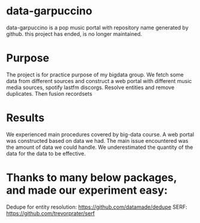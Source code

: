 # data-garpuccino
data-garpuccino is a pop music portal with repository name generated by github.
this project has ended, is no longer maintained.

# Purpose
The project is for practice purpose of my bigdata group.
We fetch some data from different sources and construct a web portal with different music media sources, spotify lastfm discorgs. Resolve entities and remove duplicates. Then fusion recordsets

# Results
We experienced main procedures covered by big-data course. A web portal was constructed based on data we had. The main issue encountered was the amount of data we could handle. We underestimated the quantity of the data for the data to be effective.

# Thanks to many below packages, and made our experiment easy:
Dedupe for entity resolution: https://github.com/datamade/dedupe
SERF: https://github.com/trevorprater/serf